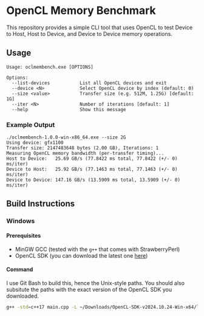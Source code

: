 # OpenCL Memory Benchmark

This repository provides a simple CLI tool that uses OpenCL to test Device to Host, Host to Device, and Device to Device memory operations.

## Usage

```
Usage: oclmembench.exe [OPTIONS]

Options:
  --list-devices           List all OpenCL devices and exit
  --device <N>             Select OpenCL device by index (default: 0)
  --size <value>           Transfer size (e.g. 512M, 1.25G) [default: 1G]
  --iter <N>               Number of iterations [default: 1]
  --help                   Show this message
```

### Example Output

```
./oclmembench-1.0.0-win-x86_64.exe --size 2G
Using device: gfx1100
Transfer size: 2147483648 bytes (2.00 GB), Iterations: 1
Measuring OpenCL memory bandwidth (per-transfer timing)...
Host to Device:   25.69 GB/s (77.8422 ms total, 77.8422 (+/- 0) ms/iter)
Device to Host:   25.92 GB/s (77.1463 ms total, 77.1463 (+/- 0) ms/iter)
Device to Device: 147.16 GB/s (13.5909 ms total, 13.5909 (+/- 0) ms/iter)
```

## Build Instructions

### Windows

#### Prerequisites

* MinGW GCC (tested with the `g++` that comes with StrawberryPerl)
* OpenCL SDK (you can download the latest one [here](https://github.com/KhronosGroup/OpenCL-SDK/releases))

#### Command

I use Git Bash to build this, hence the Unix-style paths. You should also subsitute the paths with the exact version of the OpenCL SDK you downloaded.

```bash
g++ -std=c++17 main.cpp -L ~/Downloads/OpenCL-SDK-v2024.10.24-Win-x64/lib/ -I ~/Downloads/OpenCL-SDK-v2024.10.24-Win-x64/include/ -lOpenCL -o oclmembench.exe
```
